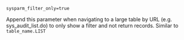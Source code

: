 `sysparm_filter_only=true`

Append this parameter when navigating to a large table by URL (e.g. sys_audit_list.do) to only show a filter and not return records. Similar to `table_name.LIST`

